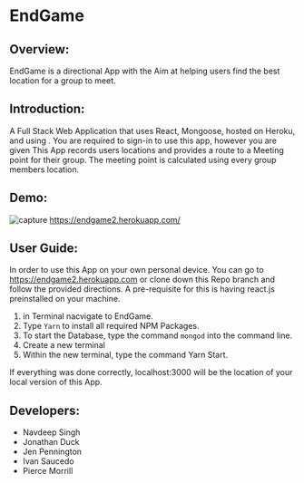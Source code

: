 # EndGame

## Overview:
EndGame is a directional App with the Aim at helping users find the best location for a group to meet. 

## Introduction:
A Full Stack Web Application that uses React, Mongoose, hosted on Heroku, and using . You are required to sign-in to use this app, however you are given  This App records users locations and provides a route to a Meeting point for their group. The meeting point is calculated using every group members location. 

## Demo:
![capture](https://user-images.githubusercontent.com/33271519/42490831-d0f56b74-83d7-11e8-88dc-2dd61ddb85f3.PNG)
https://endgame2.herokuapp.com/

## User Guide:
In order to use this App on your own personal device. You can go to https://endgame2.herokuapp.com or clone down this Repo branch and follow the provided directions. A pre-requisite for this is having react.js preinstalled on your machine.

1. in Terminal nacvigate to EndGame.
2. Type `Yarn` to install all required NPM Packages.
3. To start the Database, type the command `mongod` into the command line.
4. Create a new terminal
5. Within the new terminal, type the command Yarn Start.

If everything was done correctly, localhost:3000 will be the location of your local version of this App. 

## Developers:
* Navdeep Singh
* Jonathan Duck
* Jen Pennington
* Ivan Saucedo
* Pierce Morrill
